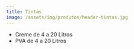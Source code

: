 ```yaml
---
title: Tintas
image: /assets/img/produtos/header-tintas.jpg
---
```


- Creme de 4 a 20 Litros
- PVA de 4 a 20 Litros